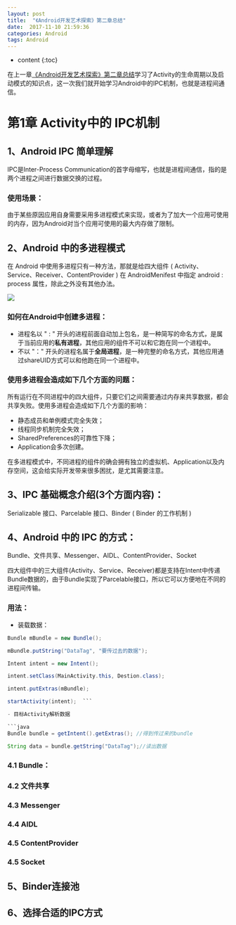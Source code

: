```yaml
---
layout: post
title:  "《Android开发艺术探索》第二章总结"
date:  2017-11-10 21:59:36
categories: Android
tags: Android
---
```

* content
{:toc}




在上一章[《Android开发艺术探索》第二章总结](http://xsong.wang/2017/10/11/AndroidArt/)学习了Activity的生命周期以及启动模式的知识点，这一次我们就开始学习Android中的IPC机制，也就是进程间通信。





# 第1章 Activity中的 IPC机制




## 1、Android IPC 简单理解

IPC是Inter-Process Communication的首字母缩写，也就是进程间通信，指的是两个进程之间进行数据交换的过程。

### 使用场景：
由于某些原因应用自身需要采用多进程模式来实现，或者为了加大一个应用可使用的内存，因为Android对当个应用可使用的最大内存做了限制。

## 2、Android 中的多进程模式
在 Android 中使用多进程只有一种方法，那就是给四大组件 ( Activity、Service、Receiver、ContentProvider ) 在 AndroidMenifest 中指定 android : process 属性，除此之外没有其他办法。

  ![](https://i.imgur.com/xVk0n4q.jpg)

### 如何在Android中创建多进程：

 - 进程名以 " : " 开头的进程前面自动加上包名，是一种简写的命名方式，是属于当前应用的**私有进程**，其他应用的组件不可以和它跑在同一个进程中。
 - 不以 "："  开头的进程名属于**全局进程**，是一种完整的命名方式，其他应用通过shareUID方式可以和他跑在同一个进程中。

### 使用多进程会造成如下几个方面的问题：

所有运行在不同进程中的四大组件，只要它们之间需要通过内存来共享数据，都会共享失败。使用多进程会造成如下几个方面的影响：

- 静态成员和单例模式完全失效；
- 线程同步机制完全失效；
- SharedPreferences的可靠性下降；
- Application会多次创建。

在多进程模式中，不同进程的组件的确会拥有独立的虚拟机、Application以及内存空间，这会给实际开发带来很多困扰，是尤其需要注意。


## 3、IPC 基础概念介绍(3个方面内容)：
Serializable 接口、Parcelable 接口、Binder ( Binder 的工作机制 )






## 4、Android 中的 IPC 的方式：
Bundle、文件共享、Messenger、AIDL、ContentProvider、Socket

四大组件中的三大组件(Activity、Service、Receiver)都是支持在Intent中传递Bundle数据的，由于Bundle实现了Parcelable接口，所以它可以方便地在不同的进程间传输。

### 用法：
- 装载数据：

```java
Bundle mBundle = new Bundle();

mBundle.putString("DataTag", "要传过去的数据");

Intent intent = new Intent();

intent.setClass(MainActivity.this, Destion.class);

intent.putExtras(mBundle);

startActivity(intent);  ```

- 目标Activity解析数据

```java
Bundle bundle = getIntent().getExtras(); //得到传过来的bundle

String data = bundle.getString("DataTag");//读出数据
```




### 4.1 Bundle：
### 4.2 文件共享
### 4.3 Messenger
### 4.4 AIDL
### 4.5 ContentProvider
### 4.5 Socket
## 5、Binder连接池

## 6、选择合适的IPC方式
